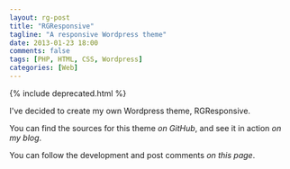 ```yaml
---
layout: rg-post
title: "RGResponsive"
tagline: "A responsive Wordpress theme"
date: 2013-01-23 18:00
comments: false
tags: [PHP, HTML, CSS, Wordpress] 
categories: [Web]
---
```


{% include deprecated.html %}

I've decided to create my own Wordpress theme, RGResponsive. 

You can find the sources for this theme *on GitHub*, and see it in action *on my blog*.

You can follow the development and post comments *on this page*.
